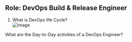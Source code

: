 Role: DevOps Build & Release Engineer  
--------------------------------
1. What is DevOps life Cycle?  
![image](https://github.com/devopsmails/devops/assets/119680288/70ad82bc-d87c-4320-8700-83c18116b921)

What are the Day-to-Day activities of a DevOps Engineer?
